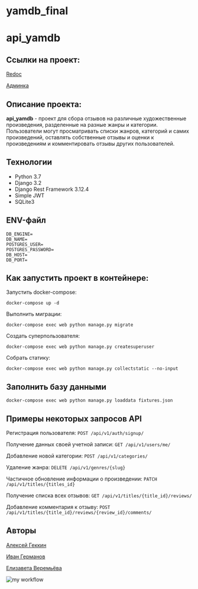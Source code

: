 # yamdb_final
# api_yamdb
## Ссылки на проект:

[Redoc](http://84.201.132.70/redoc/)

[Админка](http://84.201.132.70/admin/)


## Описание проекта:

**api_yamdb** - проект для сбора отзывов на различные художественные произведения, разделенные на разные жанры и категории. Пользователи могут просматривать списки жанров, категорий и самих произведений, оставлять собственные отзывы и оценки к произведениям и комментировать отзывы других пользователей.

## Технологии

* Python 3.7
* Django 3.2
* Django Rest Framework 3.12.4
* Simple JWT
* SQLite3

## ENV-файл

```
DB_ENGINE=
DB_NAME=
POSTGRES_USER=
POSTGRES_PASSWORD=
DB_HOST=
DB_PORT=
```

## Как запустить проект в контейнере:

Запустить docker-compose:

```
docker-compose up -d
```

Выполнить миграции:

```
docker-compose exec web python manage.py migrate
```

Создать суперпользователя:

```
docker-compose exec web python manage.py createsuperuser
```

Собрать статику:

```
docker-compose exec web python manage.py collectstatic --no-input
```

## Заполнить базу данными

```
docker-compose exec web python manage.py loaddata fixtures.json
```

## Примеры некоторых запросов API

Регистрация пользователя:
`POST /api/v1/auth/signup/`

Получение данных своей учетной записи:
`GET /api/v1/users/me/`

Добавление новой категории:
`POST /api/v1/categories/`

Удаление жанра:
`DELETE /api/v1/genres/{slug}`

Частичное обновление информации о произведении:
`PATCH /api/v1/titles/{titles_id}`

Получение списка всех отзывов:
`GET /api/v1/titles/{title_id}/reviews/`

Добавление комментария к отзыву:
`POST /api/v1/titles/{title_id}/reviews/{review_id}/comments/`

## Авторы

[Алексей Геккин](https://github.com/AlexeyGekkin)

[Иван Германов](https://github.com/ivgermanov)

[Елизавета Веремьёва](https://github.com/rem-li)

![my workflow](https://github.com/rem-li/yamdb_final/actions/workflows/yamdb_workflow.yml/badge.svg)
